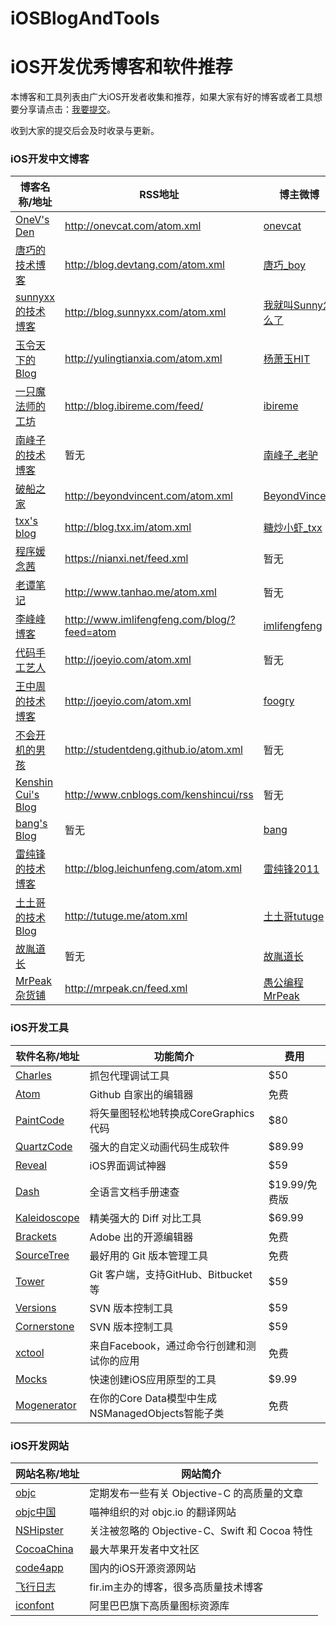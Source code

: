 # iOSBlogAndTools
iOS开发优秀博客和软件推荐
=========
本博客和工具列表由广大iOS开发者收集和推荐，如果大家有好的博客或者工具想要分享请点击：[我要提交](https://github.com/imlifengfeng/iOSBlogAndTools/issues/1)。

收到大家的提交后会及时收录与更新。


### iOS开发中文博客
博客名称/地址 | RSS地址 | 博主微博
----- | ----- | -----
[OneV's Den](http://onevcat.com) | <http://onevcat.com/atom.xml> | [onevcat](http://weibo.com/onevcat)
[唐巧的技术博客](http://blog.devtang.com) | <http://blog.devtang.com/atom.xml> | [唐巧_boy](http://weibo.com/tangqiaoboy)
[sunnyxx的技术博客](http://blog.sunnyxx.com/) | <http://blog.sunnyxx.com/atom.xml> | [我就叫Sunny怎么了](http://weibo.com/p/1005051364395395/info?mod=pedit_more)
[玉令天下的Blog](http://yulingtianxia.com) | <http://yulingtianxia.com/atom.xml> | [杨萧玉HIT](http://weibo.com/yulingtianxia)
[一只魔法师的工坊](http://blog.ibireme.com/) | <http://blog.ibireme.com/feed/> | [ibireme ](http://weibo.com/ibireme)
[南峰子的技术博客](http://southpeak.github.io) | 暂无 | [南峰子_老驴](http://weibo.com/touristdiary)
[破船之家](http://beyondvincent.com) | <http://beyondvincent.com/atom.xml> | [BeyondVincent ](http://weibo.com/beyondvincent)
[txx's blog](http://blog.txx.im) | <http://blog.txx.im/atom.xml> | [糖炒小虾_txx](http://weibo.com/rpplusplus)
[程序媛念茜](https://nianxi.net/) | <https://nianxi.net/feed.xml> | 暂无
[老谭笔记](http://www.tanhao.me/) | <http://www.tanhao.me/atom.xml> | 暂无
[李峰峰博客](http://www.imlifengfeng.com/blog/) | <http://www.imlifengfeng.com/blog/?feed=atom> | [imlifengfeng](http://weibo.com/devfeng/home)
[代码手工艺人](http://joeyio.com) | <http://joeyio.com/atom.xml> | 暂无
[王中周的技术博客](http://joeyio.com) | <http://joeyio.com/atom.xml> | [foogry](http://weibo.com/foogry)
[不会开机的男孩](http://studentdeng.github.io) | <http://studentdeng.github.io/atom.xml> | 暂无
[Kenshin Cui's Blog](http://www.cnblogs.com/kenshincui/) | <http://www.cnblogs.com/kenshincui/rss> | 暂无
[bang's Blog](http://blog.cnbang.net) | 暂无 | [bang](http://weibo.com/bang)
[雷纯锋的技术博客](http://blog.leichunfeng.com) | <http://blog.leichunfeng.com/atom.xml> | [雷纯锋2011](http://weibo.com/leichunfeng?is_hot=1)
[土土哥的技术Blog](http://tutuge.me) | <http://tutuge.me/atom.xml> | [土土哥tutuge](http://weibo.com/zekunyan?is_hot=1)
[故胤道长](http://www.jianshu.com/u/8d5b91490ca5) | 暂无 | [故胤道长 ](http://weibo.com/soapyigu)
[MrPeak杂货铺](http://mrpeak.cn) | <http://mrpeak.cn/feed.xml> | [愚公编程MrPeak](http://weibo.com/p/1005051993445913/info?mod=pedit_more)



### iOS开发工具
软件名称/地址 | 功能简介 | 费用
----- | ----- | -----
[Charles](http://www.charlesproxy.com/) | 抓包代理调试工具 | $50
[Atom](https://atom.io/) | Github 自家出的编辑器 | 免费
[PaintCode](http://www.paintcodeapp.com/) | 将矢量图轻松地转换成CoreGraphics代码 | $80
[QuartzCode](http://www.quartzcodeapp.com) | 强大的自定义动画代码生成软件 | $89.99
[Reveal](https://revealapp.com) | iOS界面调试神器 | $59
[Dash](https://kapeli.com/dash) | 全语言文档手册速查 | $19.99/免费版
[Kaleidoscope](http://www.kaleidoscopeapp.com/) | 精美强大的 Diff 对比工具 | $69.99
[Brackets](http://brackets.io/) | Adobe 出的开源编辑器 | 免费
[SourceTree](https://www.sourcetreeapp.com) | 最好用的 Git 版本管理工具 | 免费
[Tower](https://www.git-tower.com/) | Git 客户端，支持GitHub、Bitbucket等 | $59
[Versions](http://versionsapp.com/) | SVN 版本控制工具 | $59
[Cornerstone](https://www.zennaware.com/cornerstone/) | SVN 版本控制工具 | $59
[xctool](https://github.com/facebook/xctool) | 来自Facebook，通过命令行创建和测试你的应用 | 免费
[Mocks](https://github.com/facebook/xctool) | 快速创建iOS应用原型的工具 | $9.99
[Mogenerator](http://rentzsch.github.com/mogenerator/) | 在你的Core Data模型中生成NSManagedObjects智能子类 | 免费


### iOS开发网站
网站名称/地址 | 网站简介
----- | -----
[objc](https://www.objc.io/) | 定期发布一些有关 Objective-C 的高质量的文章
[objc中国](http://objccn.io/) | 喵神组织的对 objc.io 的翻译网站
[NSHipster](http://nshipster.cn/) | 关注被忽略的 Objective-C、Swift 和 Cocoa 特性
[CocoaChina](http://www.cocoachina.com) | 最大苹果开发者中文社区
[code4app](http://www.code4app.com) | 国内的iOS开源资源网站
[飞行日志](http://blog.fir.im) | fir.im主办的博客，很多高质量技术博客
[iconfont](http://www.iconfont.cn) | 阿里巴巴旗下高质量图标资源库
